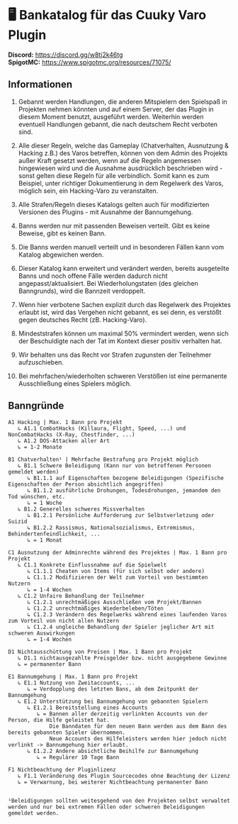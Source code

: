 # 🖥 Bankatalog für das Cuuky Varo Plugin

**Discord:** https://discord.gg/w8tj2k46tg<br/>
**SpigotMC:** https://www.spigotmc.org/resources/71075/

## Informationen
1.   Gebannt werden Handlungen, die anderen Mitspielern den Spielspaß in Projekten nehmen könnten und auf einem Server, der das Plugin in diesem Moment benutzt, ausgeführt            werden. Weiterhin werden eventuell Handlungen gebannt, die nach deutschem Recht verboten sind. 

2.   Alle dieser Regeln, welche das Gameplay (Chatverhalten, Ausnutzung & Hacking z.B.) des Varos betreffen, können von dem Admin des Projekts außer Kraft gesetzt werden, wenn        auf die Regeln angemessen hingewiesen wird und die Ausnahme ausdrücklich beschrieben wird - sonst gelten diese Regeln für alle verbindlich.
     Somit kann es zum Beispiel, unter richtiger Dokumentierung in dem Regelwerk des Varos, möglich sein, ein Hacking-Varo zu veranstalten.

3.   Alle Strafen/Regeln dieses Katalogs gelten auch für modifizierten Versionen des Plugins - mit Ausnahme der Bannumgehung.

4.   Banns werden nur mit passenden Beweisen verteilt. Gibt es keine Beweise, gibt es keinen Bann.

5.   Die Banns werden manuell verteilt und in besonderen Fällen kann vom Katalog abgewichen werden.

6.   Dieser Katalog kann erweitert und verändert werden, bereits ausgeteilte Banns und noch offene Fälle werden dadurch nicht angepasst/aktualisiert.
     Bei Wiederholungstaten (des gleichen Banngrunds), wird die Bannzeit verdoppelt.

7.   Wenn hier verbotene Sachen explizit durch das Regelwerk des Projektes erlaubt ist, wird das Vergehen nicht gebannt, es sei denn, es verstößt gegen deutsches Recht (zB.          Hacking-Varo).

8.   Mindeststrafen können um maximal 50% vermindert werden, wenn sich der Beschuldigte nach der Tat im Kontext dieser positiv verhalten hat.

9.   Wir behalten uns das Recht vor Strafen zugunsten der Teilnehmer aufzuschieben.

10.  Bei mehrfachen/wiederholten schweren Verstößen ist eine permanente Ausschließung eines Spielers möglich.     


## Banngründe
```
A1 Hacking | Max. 1 Bann pro Projekt
   ↳ A1.1 CombatHacks (Killaura, Flight, Speed, ...) und NonCombatHacks (X-Ray, Chestfinder, ...)
   ↳ A1.2 DOS-Attacken aller Art
   ↳ = 1-2 Monate

B1 Chatverhalten¹ | Mehrfache Bestrafung pro Projekt möglich
   ↳ B1.1 Schwere Beleidigung (Kann nur von betroffenen Personen gemeldet werden)
      ↳ B1.1.1 auf Eigenschaften bezogene Beleidigungen (Spezifische Eigenschaften der Person absichtlich angegriffen)
      ↳ B1.1.2 ausführliche Drohungen, Todesdrohungen, jemandem den Tod wünschen, etc.
      ↳ = 1 Woche
   ↳ B1.2 Generelles schweres Missverhalten
      ↳ B1.2.1 Persönliche Aufforderung zur Selbstverletzung oder Suizid
      ↳ B1.2.2 Rassismus, Nationalsozialismus, Extremismus, Behindertenfeindlichkeit, ...
      ↳ = 1 Monat

C1 Ausnutzung der Adminrechte während des Projektes | Max. 1 Bann pro Projekt
   ↳ C1.1 Konkrete Einflussnahme auf die Spielwelt
      ↳ C1.1.1 Cheaten von Items (für sich selbst oder andere)
      ↳ C1.1.2 Modifizieren der Welt zum Vorteil von bestimmten Nutzern
      ↳ = 1-4 Wochen
   ↳ C1.2 Unfaire Behandlung der Teilnehmer
      ↳ C1.2.1 unrechtmäßiges Ausschließen vom Projekt/Bannen
      ↳ C1.2.2 unrechtmäßiges Wiederbeleben/Töten
      ↳ C1.2.3 Verändern des Regelwerks während eines laufenden Varos zum Vorteil von nicht allen Nutzern
      ↳ C1.2.4 ungleiche Behandlung der Spieler jeglicher Art mit schweren Auswirkungen
      ↳ = 1-4 Wochen

D1 Nichtausschüttung von Preisen | Max. 1 Bann pro Projekt
   ↳ D1.1 nichtausgezahlte Preisgelder bzw. nicht ausgegebene Gewinne
   ↳ = permanenter Bann

E1 Bannumgehung | Max. 1 Bann pro Projekt
   ↳ E1.1 Nutzung von Zweitaccounts, ...
      ↳ = Verdopplung des letzten Bans, ab dem Zeitpunkt der Bannumgehung
   ↳ E1.2 Unterstützung bei Bannumgehung von gebannten Spielern
      ↳ E1.2.1 Bereitstellung eines Accounts
         ↳ = Bannen aller derzeitig verlinkten Accounts von der Person, die Hilfe geleistet hat.
             Die Banndaten für den neuen Bann werden aus dem Bann des bereits gebannten Spieler übernommen.
             Neue Accounts des Hilfeleisters werden hier jedoch nicht verlinkt -> Bannumgehung hier erlaubt.
      ↳ E1.2.2 Andere absichtliche Beihilfe zur Bannumgehung
         ↳ = Regulärer 10 Tage Bann

F1 Nichtbeachtung der Pluginlizenz
   ↳ F1.1 Veränderung des Plugin Sourcecodes ohne Beachtung der Lizenz
   ↳ = Verwarnung, bei weiterer Nichtbeachtung permanenter Bann


¹Beleidigungen sollten weitesgehend von den Projekten selbst verwaltet werden und nur bei extremen Fällen oder schweren Beleidigungen gemeldet werden.
```
